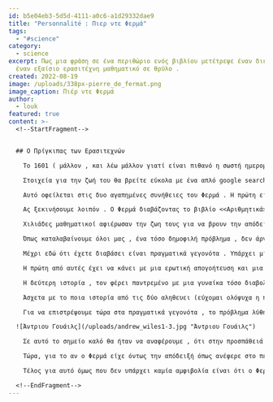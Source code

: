 ```yaml
---
id: b5e04eb3-5d5d-4111-a0c6-a1d29332dae9
title: "Personnalité : Πιερ ντε Φερμά"
tags:
  - "#science"
category:
  - science
excerpt: Πως μια φράση σε ένα περιθώριο ενός βιβλίου μετέτρεψε έναν δικηγόρο από
  έναν εξαίσιο ερασιτέχνη μαθηματικό σε θρύλο .
created: 2022-08-19
image: /uploads/338px-pierre_de_fermat.png
image_caption: Πιέρ ντε Φερμά
author:
  - louk
featured: true
content: >-
  <!--StartFragment-->


  ## Ο Πρίγκιπας των Ερασιτεχνών

    To 1601 ( μάλλον , και λέω μάλλον γιατί είναι πιθανό η σωστή ημερομηνία να είναι το 1607 ) ήρθε στον κόσμο ένας από τους μεγαλύτερους μαθηματικούς του 17ου αιώνα , ο Πιερ Ντε Φερμά . 

    Στοιχεία για την ζωή του θα βρείτε εύκολα με ένα απλό google search του ονόματος του, οπότε θα αναφέρω μόνο τα βασικά για να προχωρήσουμε γρήγορα στο ζουμί. Προερχόμενος από εύπορη οικογένεια σπουδάζει στο πανεπιστήμιο της Τουλούζης  και έπειτα σε αυτό του Μπορντό όπου έρχεται και πρώτη φορά σε επαφή με τα μαθηματικά . Έπειτα σπουδάζει νομικά στην Ορλεάνη και ασκεί το επάγγελμα για το υπόλοιπο της ζωής του . Τώρα θα σκέφτεστε εύλογα γιατί ένας δικηγόρος ( και μάλιστα επιτυχημένος ) είναι γνωστός για την συμβολή του στα μαθηματικά ; 

    Αυτό οφείλεται στις δυο αγαπημένες συνήθειες του Φερμά . Η πρώτη είναι να σημειώνει σκέψεις και παρατηρήσεις στα περιθώρια των βιβλίων που διάβαζε και η δεύτερη είναι να αποτυπώνει εικασίες . Αν συνδυάσεις αυτές τις δύο συνήθειες του Πιερ παίρνεις δύο υπέροχες πιθανές (μπορεί και μυθιστορικές)  ιστορίες , που περιέχουν ερωτικές απογοητεύσεις , επικυρηγμένα μαθηματικά προβλήματα , “χρυσά αυγά” , “διαβολικές” γυναίκες και εν τέλη το πιο διάσημο μαθηματικό πρόβλημα που γράφτηκε ποτέ .

    Ας ξεκινήσουμε λοιπόν . Ο Φερμά διαβάζοντας το βιβλίο <<Αριθμητικά>> του Διόφαντου , και μελετώντας ένα συγκεκριμένο πρόβλημα , έγραψε στο περιθωριο της αντιστοιχης σελίδας το εξής : “ Δεν υπάρχουν ακέραιοι x , y , z διάφοροι του μηδενός που να επαληθεύουν την ισότητα x^ν+y^ν=z^ν για οποιαδήποτε τιμή του φυσικού αριθμού ν μεγαλύτερη του 2 . Έχω μια πραγματικά θαυμάσια απόδειξη , αλλά το περιθώριο του βιβλίου είναι πολύ στενό για να την χωρέσει “ . 

    Χιλιάδες μαθηματικοί αφιέρωσαν την ζωη τους για να βρουν την απόδειξή . Χρειάστηκε  να περάσουν πάνω από τρεις αιώνες (!) για να τα καταφέρεις κάποιος , αλλά αυτο θα το δούμε πιο αναλυτικά στην συνέχεια .

    Όπως καταλαβαίνουμε όλοι μας , ένα τόσο δημοφιλή πρόβλημα , δεν άργησαν και πολύ για να το επικηρύξουν .  Στην αρχή ήταν η Γαλλική Ακαδημία Επιστημών που προσέφερε το ποσό των 3.000 γαλλικών φράγκων μαζί με ένα χρυσό μετάλλιο . Βέβαια το κίνητρο έγινε πολύ μεγαλύτερο αρκετά χρόνια αργότερα το 1908 όταν ο ερασιτέχνης μαθηματικός Πάουλ Βολφσκελ έδωσε το ποσό των 100.000 μάρκων στην Βασιλική εταιρεία επιστημών ώστε να επικηρύξει ξανά το πρόβλημα . 

    Μέχρι εδώ ότι έχετε διαβάσει είναι πραγματικά γεγονότα . Υπάρχει μια πολύ πικάντικη παραφιλολογία για τους λόγους όμως που ο Πάουλ αποφάσισε να δωρίσει αυτά τα λεφτά .  Υπάρχουν δύο πιθανές ιστορίες , ωστόσο μέχρι σήμερα δεν έχει επιβεβαιωθεί καμία από τις δύο. 

    Η πρώτη από αυτές έχει να κάνει με μια ερωτική απογοήτευση και μια αυτοκτονία . Φημολογείται οτι ο Βολφσκελ είχε μονόπλευρα ερωτικά συναισθήματα για μια γυναίκα η οποία δεν ενδιαφέρθηκε ποτέ για αυτόν, με αποτέλεσμα  να σχεδιάσει πολύ αναλυτικά την αυτοκτονία του . Το πλάνο ήταν έτοιμο . Εκείνο το βράδυ , ακριβώς τα μεσάνυχτα είχε σκοπό να αυτοπυρποληθεί στο κεφάλι . Είχε αφήσει μηνύματα για όλους τους δικούς του ανθρώπους και αποφάσισε να περάσει τις τελευταίες του ώρες λίγο πριν τα μεσάνυχτα διαβάζοντας πιθανές αποδείξεις για την εικασία του Φερμά . Έλα όμως που προσπαθόντας να διορθώσει ένα λάθος που βρήκε σε μια απόδειξη η ώρα πέρασε τις 12 και η όρεξη για την ζωή είχε ξαναέρθει . Άσχετα από το γεγονός πως δεν κατάφερε να αποδείξει ποτέ κάτι σχετικά με το πρόβλημα , αποφάσισε να κάνει την δωρεά για να μάθει την απάντηση για το πρόβλημα που του έσωσε την ζωή . 

    Η δεύτερη ιστορία , τον φέρει παντρεμένο με μια γυναίκα τόσο διαβολική που αποφάσισε να την εκδικηθεί μετά’ θάνατον . Έτσι λοιπόν , στην διαθήκη του άφησε την περιουσία του (τα 100.000 μάρκα) στην βασιλική εταιρεία επιστημών . 

    Άσχετα με το ποια ιστορία από τις δύο αληθευει (εύχομαι ολόψυχα η πρώτη) , το όνομα του γράφτηκε στα αλήθεια στην ιστορία των μαθηματικών . 

    Για να επιστρέψουμε τώρα στα πραγματικά γεγονότα , το πρόβλημα λύθηκε το 1994 απο τον Άγγλο μαθηματικό  Άντριου Γουάιλς ( καθηγητής στο πανεπιστήμιο του Πρίνστον ) . Πίσω από αυτή την τεράστια ανακάλυψη κρύβεται ακόμα μια υπέροχη ιστορία . Ήταν το 1963 όταν ο δεκάχρονος Άντριου διάλεξε τυχαία το βιβλίο του Έρικ Μπελ : “ Το τελευταίο πρόβλημα” που περιέχει διάφορα προβλήματα από όλες τις θετικές επιστήμες που είχαν παιδέψει την ανθρωπότητα ανα τους αιώνες . Αυτό που στιγμάτισε το ενδιαφέρουν του Άντριου δεν ήταν άλλο πέρα από του Φερμά που από τότε έθεσε στόχο ζωής την λύση του . Εν τέλη τα κατάφερε στα 41 του χρόνια με την συμβολή και του φοιτητή του Ρίτσαρντ Τέιλορ . 

  ![Άντριου Γουάιλς](/uploads/andrew_wiles1-3.jpg "Άντριου Γουάιλς")

    Σε αυτό το σημείο καλό θα ήταν να αναφέρουμε , ότι στην προσπάθειά τους να αποδείξουν την εικασία του Φερμά , κατάφεραν να ανακαλύψουν πολλά σπουδαία αλλά πράγματα . Μάλιστα οταν ο Νταβίντ Χιλμπερτ , ένας από τους μεγαλύτερους μαθηματικούς της γενιάς του ρωτήθηκε γιατί δεν ασχολείται με το πρόβλημα αυτός απάντησε πως “ γιατί να σκοτώσω την χήνα που γεννά χρυσά αυγά ;” .

    Τώρα, για το αν ο Φερμά είχε όντως την απόδειξή όπως ανέφερε στο περιθώριο της σελίδας , δεν θα το μάθουμε ποτέ . Το μόνο σίγουρο είναι πως αποκλείεται να χρησιμοποίησε τον τρόπο του Γουάιλς καθώς η απόδειξη του περιέχει διάφορες μαθηματικές μεθόδους που δεν ήταν γνωστοί στον Φερμά . Η αλήθεια είναι πως η άποψη που κυριαρχεί στην μαθηματική κοινότητα είναι πως οι πιθανότητες να είχε όντως μια σωστή απόδειξη είναι ελάχιστες . 

    Τέλος για αυτό όμως που δεν υπάρχει καμία αμφιβολία είναι ότι ο Φερμά υπήρξε ένας εξαίρετος μαθηματικός , ένα απίστευτο μυαλό , και το έργο του στην θεωρία πιθανοτήτων στην θεωρία αριθμών και στον απειροστικό λογισμό διαμόρφωσε ως έναν βαθμό τα μαθηματικά που γνωρίζουμε σήμερα.

  <!--EndFragment-->
---
```


